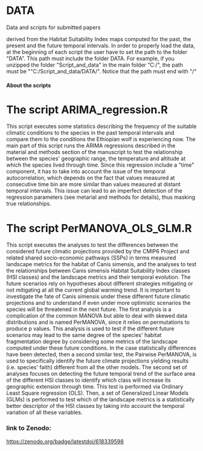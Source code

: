 # DATA
Data and scripts for submitted papers

derived from the Habitat Suitability Index maps computed for the past, the present and the future temporal intervals. In order to properly
load the data, at the beginning of each script the user have to set the path to the folder "DATA". This path must include the folder DATA. For example,
if you unzipped the folder "Script_and_data" in the main folder "C:/", the path must be ""C:/Script_and_data/DATA/". Notice that the path must end with "/"


#### About the scripts ####

# The script ARIMA_regression.R #
This script executes some statistics describing the frequency of the suitable climatic conditions to the
species in the past temporal intervals and compare them to the conditions the Ethiopian wolf is experiencing
now. The main part of this script runs the ARIMA regressions described in the material and methods section
of the manuscript to test the relationship between the species' geographic range, the temperature and altitude 
at which the species lived through time. Since this regression include a "time" component, it has to take
into account the issue of the temporal autocorrelation, which depends on the fact that values measured 
at consecutive time bin are more similar than values measured at distant temporal intervals. This issue 
can lead to an imperfect detection of the regression parameters (see metarial and methods for details),
thus masking true relationships.


# The script PerMANOVA_OLS_GLM.R #
This script executes the analyses to test the differences between the considered future
climatic projections provided by the CMIP6 Project and related shared socio-economic pathways (SSPs) in terms 
measured landscape metrics for the habitat of Canis simensis, and the analyses to test the relationships between
Canis simensis Habitat Suitability Index classes (HSI classes) and the landscape metrics and their temporal evolution.
The future scenarios rely on hypotheses about different strategies mitigating or not mitigating at all the current 
global warming trend. It is important to investigate the fate of Canis simensis under these different future climatic
projections and to understand if even under more optimistic scenarios the species will be threatened in the next future.
The first analysis is a complication of the common MANOVA but able to deal with skewed data distributions and is named 
PerMANOVA, since it relies on permutations to produce p values. This analysis is used to test if the different future 
scenarios may lead to the same degree of the species' habitat fragmentation degree by considering some metrics of the 
landscape computed under these future conditions. In the case statistically differences have been detected, then a second
similar test, the Pairwise PerMANOVA, is used to specifically identify the future climate projections yielding results
(i.e. species' faith) different from all the other models.
The second set of analyses focuses on detecting the future temporal trend of the surface area of the different HSI classes
to identify which class will increase its geographic extension through time. This test is performed via Ordinary Least
Square regression (OLS). Then, a set of Generalized Linear Models (GLMs) is performed to test which of the landscape metrics 
is a statistically better descriptor of the HSI classes by taking into account the temporal variation of all these variables.

### link to Zenodo:
https://zenodo.org/badge/latestdoi/618339598
